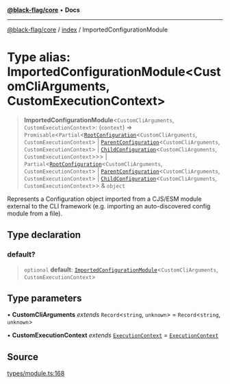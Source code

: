 [**@black-flag/core**](../../README.md) • **Docs**

***

[@black-flag/core](../../README.md) / [index](../README.md) / ImportedConfigurationModule

# Type alias: ImportedConfigurationModule\<CustomCliArguments, CustomExecutionContext\>

> **ImportedConfigurationModule**\<`CustomCliArguments`, `CustomExecutionContext`\>: (`context`) => `Promisable`\<`Partial`\<[`RootConfiguration`](RootConfiguration.md)\<`CustomCliArguments`, `CustomExecutionContext`\> \| [`ParentConfiguration`](ParentConfiguration.md)\<`CustomCliArguments`, `CustomExecutionContext`\> \| [`ChildConfiguration`](ChildConfiguration.md)\<`CustomCliArguments`, `CustomExecutionContext`\>\>\> \| `Partial`\<[`RootConfiguration`](RootConfiguration.md)\<`CustomCliArguments`, `CustomExecutionContext`\> \| [`ParentConfiguration`](ParentConfiguration.md)\<`CustomCliArguments`, `CustomExecutionContext`\> \| [`ChildConfiguration`](ChildConfiguration.md)\<`CustomCliArguments`, `CustomExecutionContext`\>\> & `object`

Represents a Configuration object imported from a CJS/ESM module external to
the CLI framework (e.g. importing an auto-discovered config module from a
file).

## Type declaration

### default?

> `optional` **default**: [`ImportedConfigurationModule`](ImportedConfigurationModule.md)\<`CustomCliArguments`, `CustomExecutionContext`\>

## Type parameters

• **CustomCliArguments** *extends* `Record`\<`string`, `unknown`\> = `Record`\<`string`, `unknown`\>

• **CustomExecutionContext** *extends* [`ExecutionContext`](../../util/type-aliases/ExecutionContext.md) = [`ExecutionContext`](../../util/type-aliases/ExecutionContext.md)

## Source

[types/module.ts:168](https://github.com/Xunnamius/black-flag/blob/35f66cc9d69f8434d03db49f067b4f7e03d4c58c/types/module.ts#L168)
